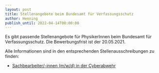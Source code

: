 ```yaml
---
layout: post
title: Stellenangebote beim Bundesamt für Verfassungsschutz
author: Henning
publish_until: 2022-04-14T00:00:00
---
```


Es gibt passende Stellenangebote für PhysikerInnen beim Bundesamt für Verfassungsschutz.
Die Bewerbungsfrist ist der 20.05.2021.

Alle Informationen sind in den entsprechenden Stellenausschreibungen zu finden:

* [Sachbearbeiter/-innen (m/w/d) in der Cyberabwehr](/dokumente/ausschreibungen_jobboerse/2021-04-14_bfv1.pdf)
